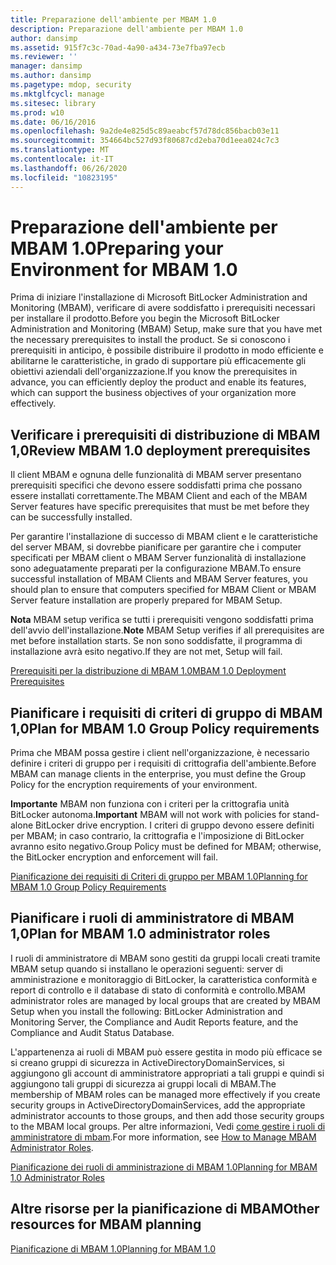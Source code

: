 ```yaml
---
title: Preparazione dell'ambiente per MBAM 1.0
description: Preparazione dell'ambiente per MBAM 1.0
author: dansimp
ms.assetid: 915f7c3c-70ad-4a90-a434-73e7fba97ecb
ms.reviewer: ''
manager: dansimp
ms.author: dansimp
ms.pagetype: mdop, security
ms.mktglfcycl: manage
ms.sitesec: library
ms.prod: w10
ms.date: 06/16/2016
ms.openlocfilehash: 9a2de4e825d5c89aeabcf57d78dc856bacb03e11
ms.sourcegitcommit: 354664bc527d93f80687cd2eba70d1eea024c7c3
ms.translationtype: MT
ms.contentlocale: it-IT
ms.lasthandoff: 06/26/2020
ms.locfileid: "10823195"
---
```

# <span data-ttu-id="31801-103">Preparazione dell'ambiente per MBAM 1.0</span><span class="sxs-lookup"><span data-stu-id="31801-103">Preparing your Environment for MBAM 1.0</span></span>


<span data-ttu-id="31801-104">Prima di iniziare l'installazione di Microsoft BitLocker Administration and Monitoring (MBAM), verificare di avere soddisfatto i prerequisiti necessari per installare il prodotto.</span><span class="sxs-lookup"><span data-stu-id="31801-104">Before you begin the Microsoft BitLocker Administration and Monitoring (MBAM) Setup, make sure that you have met the necessary prerequisites to install the product.</span></span> <span data-ttu-id="31801-105">Se si conoscono i prerequisiti in anticipo, è possibile distribuire il prodotto in modo efficiente e abilitarne le caratteristiche, in grado di supportare più efficacemente gli obiettivi aziendali dell'organizzazione.</span><span class="sxs-lookup"><span data-stu-id="31801-105">If you know the prerequisites in advance, you can efficiently deploy the product and enable its features, which can support the business objectives of your organization more effectively.</span></span>

## <span data-ttu-id="31801-106">Verificare i prerequisiti di distribuzione di MBAM 1,0</span><span class="sxs-lookup"><span data-stu-id="31801-106">Review MBAM 1.0 deployment prerequisites</span></span>


<span data-ttu-id="31801-107">Il client MBAM e ognuna delle funzionalità di MBAM server presentano prerequisiti specifici che devono essere soddisfatti prima che possano essere installati correttamente.</span><span class="sxs-lookup"><span data-stu-id="31801-107">The MBAM Client and each of the MBAM Server features have specific prerequisites that must be met before they can be successfully installed.</span></span>

<span data-ttu-id="31801-108">Per garantire l'installazione di successo di MBAM client e le caratteristiche del server MBAM, si dovrebbe pianificare per garantire che i computer specificati per MBAM client o MBAM Server funzionalità di installazione sono adeguatamente preparati per la configurazione MBAM.</span><span class="sxs-lookup"><span data-stu-id="31801-108">To ensure successful installation of MBAM Clients and MBAM Server features, you should plan to ensure that computers specified for MBAM Client or MBAM Server feature installation are properly prepared for MBAM Setup.</span></span>

<span data-ttu-id="31801-109">**Nota**  MBAM setup verifica se tutti i prerequisiti vengono soddisfatti prima dell'avvio dell'installazione.</span><span class="sxs-lookup"><span data-stu-id="31801-109">**Note** MBAM Setup verifies if all prerequisites are met before installation starts.</span></span> <span data-ttu-id="31801-110">Se non sono soddisfatte, il programma di installazione avrà esito negativo.</span><span class="sxs-lookup"><span data-stu-id="31801-110">If they are not met, Setup will fail.</span></span>

 

[<span data-ttu-id="31801-111">Prerequisiti per la distribuzione di MBAM 1.0</span><span class="sxs-lookup"><span data-stu-id="31801-111">MBAM 1.0 Deployment Prerequisites</span></span>](mbam-10-deployment-prerequisites.md)

## <span data-ttu-id="31801-112">Pianificare i requisiti di criteri di gruppo di MBAM 1,0</span><span class="sxs-lookup"><span data-stu-id="31801-112">Plan for MBAM 1.0 Group Policy requirements</span></span>


<span data-ttu-id="31801-113">Prima che MBAM possa gestire i client nell'organizzazione, è necessario definire i criteri di gruppo per i requisiti di crittografia dell'ambiente.</span><span class="sxs-lookup"><span data-stu-id="31801-113">Before MBAM can manage clients in the enterprise, you must define the Group Policy for the encryption requirements of your environment.</span></span>

<span data-ttu-id="31801-114">**Importante**  MBAM non funziona con i criteri per la crittografia unità BitLocker autonoma.</span><span class="sxs-lookup"><span data-stu-id="31801-114">**Important** MBAM will not work with policies for stand-alone BitLocker drive encryption.</span></span> <span data-ttu-id="31801-115">I criteri di gruppo devono essere definiti per MBAM; in caso contrario, la crittografia e l'imposizione di BitLocker avranno esito negativo.</span><span class="sxs-lookup"><span data-stu-id="31801-115">Group Policy must be defined for MBAM; otherwise, the BitLocker encryption and enforcement will fail.</span></span>

 

[<span data-ttu-id="31801-116">Pianificazione dei requisiti di Criteri di gruppo per MBAM 1.0</span><span class="sxs-lookup"><span data-stu-id="31801-116">Planning for MBAM 1.0 Group Policy Requirements</span></span>](planning-for-mbam-10-group-policy-requirements.md)

## <span data-ttu-id="31801-117">Pianificare i ruoli di amministratore di MBAM 1,0</span><span class="sxs-lookup"><span data-stu-id="31801-117">Plan for MBAM 1.0 administrator roles</span></span>


<span data-ttu-id="31801-118">I ruoli di amministratore di MBAM sono gestiti da gruppi locali creati tramite MBAM setup quando si installano le operazioni seguenti: server di amministrazione e monitoraggio di BitLocker, la caratteristica conformità e report di controllo e il database di stato di conformità e controllo.</span><span class="sxs-lookup"><span data-stu-id="31801-118">MBAM administrator roles are managed by local groups that are created by MBAM Setup when you install the following: BitLocker Administration and Monitoring Server, the Compliance and Audit Reports feature, and the Compliance and Audit Status Database.</span></span>

<span data-ttu-id="31801-119">L'appartenenza ai ruoli di MBAM può essere gestita in modo più efficace se si creano gruppi di sicurezza in ActiveDirectoryDomainServices, si aggiungono gli account di amministratore appropriati a tali gruppi e quindi si aggiungono tali gruppi di sicurezza ai gruppi locali di MBAM.</span><span class="sxs-lookup"><span data-stu-id="31801-119">The membership of MBAM roles can be managed more effectively if you create security groups in ActiveDirectoryDomainServices, add the appropriate administrator accounts to those groups, and then add those security groups to the MBAM local groups.</span></span> <span data-ttu-id="31801-120">Per altre informazioni, Vedi [come gestire i ruoli di amministratore di mbam](how-to-manage-mbam-administrator-roles-mbam-1.md).</span><span class="sxs-lookup"><span data-stu-id="31801-120">For more information, see [How to Manage MBAM Administrator Roles](how-to-manage-mbam-administrator-roles-mbam-1.md).</span></span>

[<span data-ttu-id="31801-121">Pianificazione dei ruoli di amministrazione di MBAM 1.0</span><span class="sxs-lookup"><span data-stu-id="31801-121">Planning for MBAM 1.0 Administrator Roles</span></span>](planning-for-mbam-10-administrator-roles.md)

## <span data-ttu-id="31801-122">Altre risorse per la pianificazione di MBAM</span><span class="sxs-lookup"><span data-stu-id="31801-122">Other resources for MBAM planning</span></span>


[<span data-ttu-id="31801-123">Pianificazione di MBAM 1.0</span><span class="sxs-lookup"><span data-stu-id="31801-123">Planning for MBAM 1.0</span></span>](planning-for-mbam-10.md)

 

 






